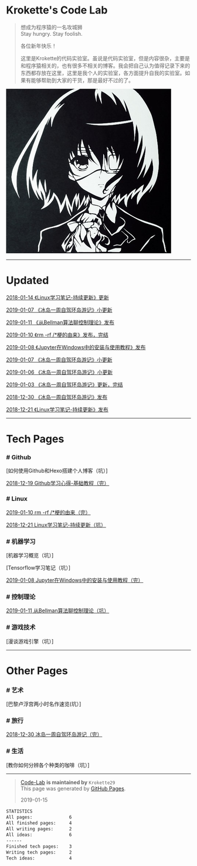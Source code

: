 # Krokette's Code Lab
> 想成为程序猿的一名攻城狮  
> Stay hungry. Stay foolish.  
> 
> 各位新年快乐！  
> 
> 这里是Krokette的代码实验室。虽说是代码实验室，但是内容很杂，主要是和程序猿相关的，也有很多不相关的博客。我会把自己认为值得记录下来的东西都存放在这里，这里是我个人的实验室，各方面提升自我的实验室。如果有能够帮助到大家的干货，那是最好不过的了。

![](Pictures/Main/Surface.jpg)  

----------

# Updated
[2018-01-14 《Linux学习笔记-持续更新》更新](20181221_Linux学习笔记.md)

[2019-01-07 《冰岛一周自驾环岛游记》小更新](20181230_冰岛一周自驾环岛游记.md)

[2019-01-11 《从Bellman算法聊控制理论》发布](20190111_从Bellman算法聊控制理论.md)

[2019-01-10 《rm -rf /*梗的由来》发布，完结](20190103_rm-rf杆星梗的由来.md)

[2019-01-08 《Jupyter在Windows中的安装与使用教程》发布](20190108_Jupyter在Windows中的安装与使用教程.md)

[2019-01-07 《冰岛一周自驾环岛游记》小更新](20181230_冰岛一周自驾环岛游记.md)

[2019-01-06 《冰岛一周自驾环岛游记》小更新](20181230_冰岛一周自驾环岛游记.md)

[2019-01-03 《冰岛一周自驾环岛游记》更新，完结](20181230_冰岛一周自驾环岛游记.md)

[2018-12-30 《冰岛一周自驾环岛游记》发布](20181230_冰岛一周自驾环岛游记.md)

[2018-12-21 《Linux学习笔记-持续更新》发布](20181221_Linux学习笔记.md)

----------

# Tech Pages

### # Github
[如何使用Github和Hexo搭建个人博客（坑）]

[2018-12-19 Github学习心得-基础教程（完）](20181219_Github学习心得-基础教程.md)

### # Linux
[2019-01-10 rm -rf /*梗的由来（完）](20190103_rm-rf杆星梗的由来.md)

[2018-12-21 Linux学习笔记-持续更新（坑）](20181221_Linux学习笔记.md)

### # 机器学习
[机器学习概览（坑）]

[Tensorflow学习笔记（坑）]

[2019-01-08 Jupyter在Windows中的安装与使用教程（完）](20190108_Jupyter在Windows中的安装与使用教程.md)

### # 控制理论
[2019-01-11 从Bellman算法聊控制理论（坑）](20190111_从Bellman算法聊控制理论.md)

### # 游戏技术
[漫谈游戏引擎（坑）]

----------

# Other Pages

### # 艺术
[巴黎卢浮宫两小时名作速览(坑）]

### # 旅行
[2018-12-30 冰岛一周自驾环岛游记（完）](20181230_冰岛一周自驾环岛游记.md)

### # 生活
[教你如何分辨各个种类的咖啡（坑）]

----------

> [Code-Lab](https://github.com/Krokette29/Code-Lab) **is maintained by** `Krokette29`  
> This page was generated by [GitHub Pages](https://pages.github.com/).  
> 
> 2019-01-15  

	STATISTICS
	All pages:				6
	All finished pages:		4
	All writing pages:		2
	All ideas:				6
	------
	Finished tech pages:	3
	Writing tech pages:		2
	Tech ideas:				4